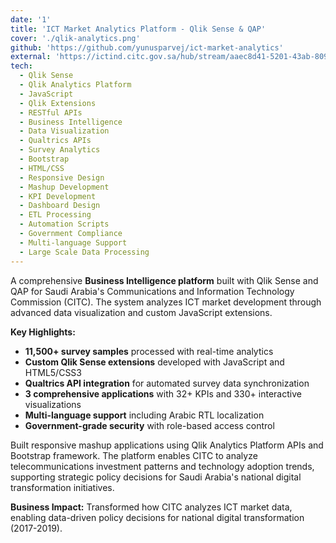 ```yaml
---
date: '1'
title: 'ICT Market Analytics Platform - Qlik Sense & QAP'
cover: './qlik-analytics.png'
github: 'https://github.com/yunusparvej/ict-market-analytics'
external: 'https://ictind.citc.gov.sa/hub/stream/aaec8d41-5201-43ab-809f-3063750dfafd'
tech:
  - Qlik Sense
  - Qlik Analytics Platform
  - JavaScript
  - Qlik Extensions
  - RESTful APIs
  - Business Intelligence
  - Data Visualization
  - Qualtrics APIs
  - Survey Analytics
  - Bootstrap
  - HTML/CSS
  - Responsive Design
  - Mashup Development
  - KPI Development
  - Dashboard Design
  - ETL Processing
  - Automation Scripts
  - Government Compliance
  - Multi-language Support
  - Large Scale Data Processing
---
```


A comprehensive **Business Intelligence platform** built with Qlik Sense and QAP for Saudi Arabia's Communications and Information Technology Commission (CITC). The system analyzes ICT market development through advanced data visualization and custom JavaScript extensions.

**Key Highlights:**

- **11,500+ survey samples** processed with real-time analytics
- **Custom Qlik Sense extensions** developed with JavaScript and HTML5/CSS3
- **Qualtrics API integration** for automated survey data synchronization
- **3 comprehensive applications** with 32+ KPIs and 330+ interactive visualizations
- **Multi-language support** including Arabic RTL localization
- **Government-grade security** with role-based access control

Built responsive mashup applications using Qlik Analytics Platform APIs and Bootstrap framework. The platform enables CITC to analyze telecommunications investment patterns and technology adoption trends, supporting strategic policy decisions for Saudi Arabia's national digital transformation initiatives.

**Business Impact:** Transformed how CITC analyzes ICT market data, enabling data-driven policy decisions for national digital transformation (2017-2019).
